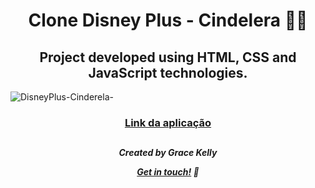 <h1 align="center">
Clone Disney Plus - Cindelera 👑🏰
</h1>
<h2 align="center">
Project developed using HTML, CSS and JavaScript technologies.
</h2>

![DisneyPlus-Cinderela-](https://user-images.githubusercontent.com/98786475/193376404-2aeba3a0-0044-41e9-9934-7a223dfeecc9.jpg)

<h3 align="center">
  
[Link da aplicação](https://graceksouzaa.github.io/disneyplus-cinderela/)

</h3>

##
<h5 align="center">
Created by Grace Kelly 
<br>

[Get in touch!](https://www.linkedin.com/in/grace-souza-19075716a/) 👋
</h5>



